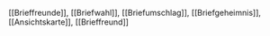 [[Brieffreunde]], [[Briefwahl]], [[Briefumschlag]], [[Briefgeheimnis]], [[Ansichtskarte]], [[Brieffreund]]